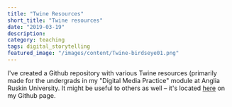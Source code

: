 ```yaml
---
title: "Twine Resources"
short_title: "Twine resources"
date: "2019-03-19"
description:
category: teaching
tags: digital_storytelling
featured_image: "/images/content/Twine-birdseye01.png"
---
```


I've created a Github repository with various Twine resources (primarily made for the undergrads in my "Digital Media Practice" module at Anglia Ruskin University. It might be useful to others as well – it's located [here](https://github.com/st01c/Twine-resources) on my Github page.
